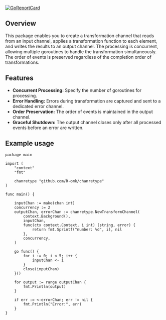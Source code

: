 [![GoReportCard](https://goreportcard.com/badge/github.com/R-omk/chanretype)](https://goreportcard.com/report/github.com/R-omk/chanretype)

## Overview

This package enables you to create a transformation channel that reads from an input channel, applies a transformation function to each element, and writes the results to an output channel. The processing is concurrent, allowing multiple goroutines to handle the transformation simultaneously. The order of events is preserved regardless of the completion order of transformations.

## Features

- **Concurrent Processing:** Specify the number of goroutines for processing.
- **Error Handling:** Errors during transformation are captured and sent to a dedicated error channel.
- **Order Preservation:** The order of events is maintained in the output channel.
- **Graceful Shutdown:** The output channel closes only after all processed events before an error are written.

## Example usage

```golang
package main

import (
	"context"
	"fmt"

	chanretype "github.com/R-omk/chanretype"
)

func main() {

	inputChan := make(chan int)
	concurrency := 2
	outputChan, errorChan := chanretype.NewTransformChannel(
		context.Background(),
		inputChan,
		func(ctx context.Context, i int) (string, error) {
			return fmt.Sprintf("number: %d", i), nil
		},
		concurrency,
	)

	go func() {
		for i := 0; i < 5; i++ {
			inputChan <- i
		}
		close(inputChan)
	}()

	for output := range outputChan {
		fmt.Println(output)
	}

	if err := <-errorChan; err != nil {
		fmt.Println("Error:", err)
	}
}


```